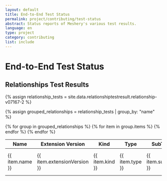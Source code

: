 ```yaml
---
layout: default
title: End-to-End Test Status
permalink: project/contributing/test-status
abstract: Status reports of Meshery's various test results.
language: en
type: project
category: contributing
list: include
---
```


# End-to-End Test Status

## Relationships Test Results

{% assign relationship_tests = site.data.relationshiptestresult.relationship-v07167-2 %}

{% assign grouped_relationships = relationship_tests | group_by: "name" %}

<table class="table table-bordered">
    <thead>
        <tr>
            <th>Name</th>
            <th>Extension Version</th>
            <th>Kind</th>
            <th>Type</th>
            <th>SubType</th>
            <th>Test Result</th>
        </tr>
    </thead>
    <tbody>
        {% for group in grouped_relationships %}
        {% for item in group.items %}
        <tr>
            <td>{{ item.name }}</td>
            <td>{{ item.extensionVersion }}</td>
            <td>{{ item.kind }}</td>
            <td>{{ item.type }}</td>
            <td>{{ item.subType }}</td>
            <td>
                {% if item.testResultPassed %}
                    <img src="/assets/img/passing.svg" />
                {% else %}
                    <img src="/assets/img/failing.svg" />
                {% endif %}
            </td>
        </tr>
        {% endfor %}
        {% endfor %}
    </tbody>
</table>

